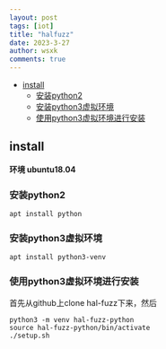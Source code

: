 ```yaml
---
layout: post
tags: [iot]
title: "halfuzz"
date: 2023-3-27
author: wsxk
comments: true
---
```


- [install](#install)
  - [安装python2](#安装python2)
  - [安装python3虚拟环境](#安装python3虚拟环境)
  - [使用python3虚拟环境进行安装](#使用python3虚拟环境进行安装)


## install<br>
**环境 ubuntu18.04**<br>
### 安装python2<br>

    apt install python

### 安装python3虚拟环境<br>

    apt install python3-venv

### 使用python3虚拟环境进行安装<br>

首先从github上clone hal-fuzz下来，然后

    python3 -m venv hal-fuzz-python
    source hal-fuzz-python/bin/activate
    ./setup.sh
    
